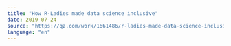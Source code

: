 ```yaml
---
title: "How R-Ladies made data science inclusive"
date: 2019-07-24
source: "https://qz.com/work/1661486/r-ladies-made-data-science-inclusive/"
language: "en"
---
```




